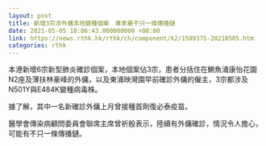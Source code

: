 ```yaml
---
layout: post
title: 新增3宗涉外傭本地變種個案　專家憂不只一條傳播鏈
date: 2021-05-05 18:06:43.000000000 +08:00
link: https://news.rthk.hk/rthk/ch/component/k2/1589375-20210505.htm
categories: rthk
---
```


本港新增6宗新型肺炎確診個案，本地個案佔3宗，患者分括住在鰂魚涌康怡花園N2座及薄扶林豪峰的外傭，以及東涌映灣園早前確診外傭的僱主，3宗都涉及N501Y與E484K變種病毒株。

據了解，其中一名新確診外傭上月曾接種首劑復必泰疫苗。

醫學會傳染病顧問委員會聯席主席曾祈殷表示，陸續有外傭確診，情況令人擔心，可能有不只一條傳播鏈。

